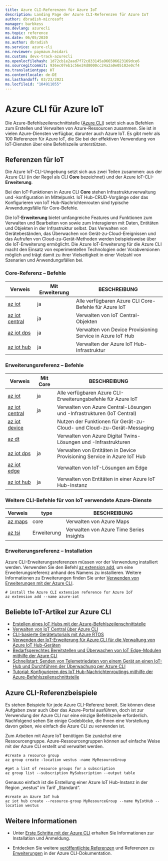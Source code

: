 ```yaml
---
title: Azure CLI-Referenzen für Azure IoT
description: Landing Page der Azure CLI-Referenzen für Azure IoT
author: dbradish-microsoft
manager: barbkess
ms.devlang: azurecli
ms.topic: reference
ms.date: 06/05/2020
ms.author: dbradish
ms.service: azure-cli
ms.reviewer: paymaun.heidari
ms.custom: devx-track-azurecli
ms.openlocfilehash: 1d72cb1e2aad7f72c833145a966506623169dce6
ms.sourcegitcommit: 936ec07eb1c56e24d8000cc24a2a0e05102e0cf4
ms.translationtype: HT
ms.contentlocale: de-DE
ms.lasthandoff: 03/23/2021
ms.locfileid: "104911055"
---
```

# <a name="azure-cli-for-azure-iot"></a>Azure CLI für Azure IoT

Die Azure-Befehlszeilenschnittstelle ([Azure CLI](./what-is-azure-cli.md)) setzt sich aus Befehlen zum Erstellen und Verwalten von Azure-Ressourcen zusammen.  Sie ist in vielen Azure-Diensten verfügbar, darunter auch Azure IoT.  Es gibt mehr als 100 Referenzen für Azure IoT, die Sie bei der effektiven Verwendung von IoT-Diensten über eine Befehlszeile unterstützen.

## <a name="references-for-iot"></a>Referenzen für IoT

Die Azure IoT-CLI-Umgebung setzt sich aus zwei Teilen zusammen: aus der Azure CLI (in der Regel als CLI **Core** bezeichnet) und der Azure IoT-CLI-**Erweiterung**.

Bei den IoT-Funktionen in Azure CLI **Core** stehen Infrastrukturverwaltung und -konfiguration im Mittelpunkt. IoT Hub-CRUD-Vorgänge oder das Konfigurieren von IoT Hub-Nachrichtenrouten sind typische Anwendungsfälle für Core-Befehle.

Die IoT-**Erweiterung** bietet umfangreiche Features und Funktionen zum Verwalten und Bearbeiten von sowie zum Interagieren mit Daten, Entitäten und Objekten in der Infrastruktur selbst. Das Verwalten von Gerätebeständen, das Überwachen von Gerät-zu-Cloud-Ereignissen und das Aufrufen von Cloud-zu-Gerät-Methoden werden beispielsweise über die IoT-Erweiterung ermöglicht. Die Azure IoT-Erweiterung für die Azure CLI macht den Einsatz von experimentellen Technologien oder Vorabversionen möglich und trägt damit zu ihrer Vielseitigkeit in einer Vielzahl von Szenarien und Anwendungsfällen bei.

### <a name="core-reference-commands"></a>Core-Referenz – Befehle

| Verweis | Mit Erweiterung | BESCHREIBUNG
|-|-|-|
| [az iot](/cli/azure/iot) | ja  | Alle verfügbaren Azure CLI Core-Befehle für Azure IoT
| [az iot central](/cli/azure/iot/central) | ja | Verwalten von IoT Central-Objekten
| [az iot dps](/cli/azure/iot/dps) | ja | Verwalten von Device Provisioning Service in Azure IoT Hub
| [az iot hub](/cli/azure/iot/hub) | ja | Verwalten der Azure IoT Hub-Infrastruktur

### <a name="extension-reference-commands"></a>Erweiterungsreferenz – Befehle

| Verweis | Mit Core | BESCHREIBUNG
|-|-|-|
| [az iot](/cli/azure/ext/azure-iot/iot) | ja | Alle verfügbaren Azure CLI-Erweiterungsbefehle für Azure IoT
| [az iot central](/cli/azure/ext/azure-iot/iot/central) | ja | Verwalten von Azure Central-Lösungen und -Infrastrukturen (IoT Central)
| [az iot device](/cli/azure/ext/azure-iot/iot/device) | | Nutzen der Funktionen für Gerät-zu-Cloud- und Cloud-zu-Gerät-Messaging
| [az dt](/cli/azure/ext/azure-iot/dt) | | Verwalten von Azure Digital Twins-Lösungen und -Infrastrukturen
| [az iot dps](/cli/azure/ext/azure-iot/iot/dps) | ja | Verwalten von Entitäten in Device Provisioning Service in Azure IoT Hub
| [az iot edge](/cli/azure/ext/azure-iot/iot/edge) | | Verwalten von IoT-Lösungen am Edge
| [az iot hub](/cli/azure/ext/azure-iot/iot/hub) | ja | Verwalten von Entitäten in einer Azure IoT Hub-Instanz

### <a name="additional-cli-commands-for-azure-services-used-by-iot"></a>Weitere CLI-Befehle für von IoT verwendete Azure-Dienste

| Verweis | type | BESCHREIBUNG
|-|-|-|
| [az maps](/cli/azure/maps) | core | Verwalten von Azure Maps
| [az tsi](/cli/azure/ext/timeseriesinsights) | Erweiterung | Verwalten von Azure Time Series Insights

### <a name="extension-reference-installation"></a>Erweiterungsreferenz – Installation

Azure CLI-Erweiterungsreferenzen müssen vor der Verwendung installiert werden.  Verwenden Sie den Befehl [az extension add](./azure-cli-extensions-overview.md), um eine Erweiterungsreferenz anhand des Namens zu installieren.  Weitere Informationen zu Erweiterungen finden Sie unter [Verwenden von Erweiterungen mit der Azure CLI](./azure-cli-extensions-overview.md).

```azurecli
# install the Azure CLI extension reference for Azure IoT
az extension add --name azure-iot
```

## <a name="popular-iot-articles-using-the-azure-cli"></a>Beliebte IoT-Artikel zur Azure CLI

- [Erstellen eines IoT Hubs mit der Azure-Befehlszeilenschnittstelle](/azure/iot-hub/iot-hub-create-using-cli)
- [Verwalten von IoT Central über Azure CLI](/azure/iot-central/core/howto-manage-iot-central-from-cli)
- [CLI-basierte Gerätetutorials mit Azure RTOS](/azure/rtos/getting-started?branch=master)
- [Verwenden der IoT-Erweiterung für Azure CLI für die Verwaltung von Azure IoT Hub-Geräten](/azure/iot-hub/iot-hub-device-management-iot-extension-azure-cli-2-0)
- [Bedarfsgerechtes Bereitstellen und Überwachen von IoT Edge-Modulen mithilfe der Azure CLI](/azure/iot-edge/how-to-deploy-cli-at-scale)
- [Schnellstart: Senden von Telemetriedaten von einem Gerät an einen IoT-Hub und Durchführen der Überwachung per Azure CLI](/azure/iot-hub/quickstart-send-telemetry-cli)
- [Tutorial: Konfigurieren des IoT Hub-Nachrichtenroutings mithilfe der Azure-Befehlszeilenschnittstelle](/azure/iot-hub/tutorial-routing-config-message-routing-cli)

## <a name="azure-cli-reference-examples"></a>Azure CLI-Referenzbeispiele

Es stehen Beispiele für jede Azure CLI-Referenz bereit. Sie können diese Aufgaben zwar auch über das Azure-Portal ausführen, doch ist zur Verwendung der Azure CLI nur eine einzige Befehlszeile erforderlich.  Nachfolgend sehen Sie einige Codeblöcke, die Ihnen eine Vorstellung davon geben, wie einfach die Azure CLI zu verwenden ist.

Zum Arbeiten mit Azure IoT benötigen Sie zunächst eine Ressourcengruppe.  Azure-Ressourcengruppen können auf einfache Weise mit der Azure CLI erstellt und verwaltet werden.  

```azurecli
#create a resource group
az group create -location westus -name MyResourceGroup
```

```azurecli
#get a list of resource groups for a subscription
az group list --subscription MySubscription --output table
```

Genauso einfach ist die Erstellung einer Azure IoT Hub-Instanz in der Region „westus“ im Tarif „Standard“.

```azurecli
#create an Azure IoT hub
az iot hub create --resource-group MyResourceGroup --name MyIotHub --location westus
```

## <a name="see-also"></a>Weitere Informationen

- Unter [Erste Schritte mit der Azure CLI](./get-started-with-azure-cli.md) erhalten Sie Informationen zur Installation und Anmeldung.

- Entdecken Sie weitere [veröffentlichte Referenzen](/cli/azure/reference-index) und Referenzen zu [Erweiterungen](./azure-cli-extensions-list.md) in der Azure CLI-Dokumentation.
